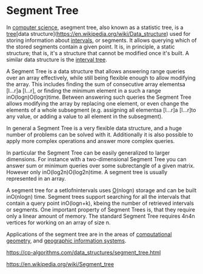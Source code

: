 # Segment Tree

In [computer science](https://en.wikipedia.org/wiki/Computer_science), asegment tree, also known as a statistic tree, is a [tree](https://en.wikipedia.org/wiki/Tree_(data_structure))[data structure](https://en.wikipedia.org/wiki/Data_structure) used for storing information about [intervals](https://en.wikipedia.org/wiki/Interval_(mathematics)), or segments. It allows querying which of the stored segments contain a given point. It is, in principle, a static structure; that is, it's a structure that cannot be modified once it's built. A similar data structure is the [interval tree](https://en.wikipedia.org/wiki/Interval_tree).

A Segment Tree is a data structure that allows answering range queries over an array effectively, while still being flexible enough to allow modifying the array. This includes finding the sum of consecutive array elementsa [l...r]a [l...r], or finding the minimum element in a such a range inO(logn)O(log⁡n)time. Between answering such queries the Segment Tree allows modifying the array by replacing one element, or even change the elements of a whole subsegment (e.g. assigning all elementsa [l...r]a [l...r]to any value, or adding a value to all element in the subsegment).

In general a Segment Tree is a very flexible data structure, and a huge number of problems can be solved with it. Additionally it is also possible to apply more complex operations and answer more complex queries.

In particular the Segment Tree can be easily generalized to larger dimensions. For instance with a two-dimensional Segment Tree you can answer sum or minimum queries over some subrectangle of a given matrix. However only inO(log2n)O(log2⁡n)time.
A segment tree is usually represented in an array.

A segment tree for a setIofnintervals uses [O](https://en.wikipedia.org/wiki/Big_O_notation)(nlogn) storage and can be built inO(nlogn) time. Segment trees support searching for all the intervals that contain a query point inO(logn+k), kbeing the number of retrieved intervals or segments.
One important property of Segment Trees is, that they require only a linear amount of memory. The standard Segment Tree requires 4n4n vertices for working on an array of size n.

Applications of the segment tree are in the areas of [computational geometry](https://en.wikipedia.org/wiki/Computational_geometry), and [geographic information systems](https://en.wikipedia.org/wiki/Geographic_information_systems).

<https://cp-algorithms.com/data_structures/segment_tree.html>

<https://en.wikipedia.org/wiki/Segment_tree>
